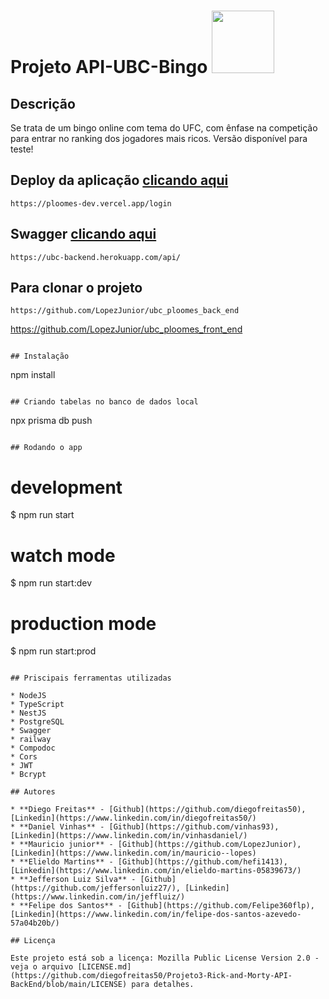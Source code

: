 # Projeto API-UBC-Bingo <img src="https://user-images.githubusercontent.com/95504029/151560441-2e792d97-fd65-462c-8fd7-70f581de5674.gif" width="100">

## Descrição

Se trata de um bingo online com tema do UFC, com ênfase na competição para entrar
no ranking dos jogadores mais ricos. Versão disponível para teste!

## Deploy da aplicação [clicando aqui](https://ploomes-dev.vercel.app/login)

```
https://ploomes-dev.vercel.app/login
```
## Swagger [clicando aqui](https://ubc-backend.herokuapp.com/api/)

```
https://ubc-backend.herokuapp.com/api/
```

## Para clonar o projeto

```
https://github.com/LopezJunior/ubc_ploomes_back_end
```
https://github.com/LopezJunior/ubc_ploomes_front_end
```

## Instalação

```
npm install
```

## Criando tabelas no banco de dados local

```
npx prisma db push
```

## Rodando o app

```
# development
$ npm run start

# watch mode
$ npm run start:dev

# production mode
$ npm run start:prod
```

## Priscipais ferramentas utilizadas

* NodeJS
* TypeScript
* NestJS
* PostgreSQL
* Swagger
* railway
* Compodoc
* Cors
* JWT
* Bcrypt

## Autores

* **Diego Freitas** - [Github](https://github.com/diegofreitas50), [Linkedin](https://www.linkedin.com/in/diegofreitas50/)
* **Daniel Vinhas** - [Github](https://github.com/vinhas93), [Linkedin](https://www.linkedin.com/in/vinhasdaniel/)
* **Mauricio junior** - [Github](https://github.com/LopezJunior), [Linkedin](https://www.linkedin.com/in/mauricio--lopes)
* **Elieldo Martins** - [Github](https://github.com/hefi1413), [Linkedin](https://www.linkedin.com/in/elieldo-martins-05839673/)
* **Jefferson Luiz Silva** - [Github](https://github.com/jeffersonluiz27/), [Linkedin](https://www.linkedin.com/in/jeffluiz/)
* **Felipe dos Santos** - [Github](https://github.com/Felipe360flp), [Linkedin](https://www.linkedin.com/in/felipe-dos-santos-azevedo-57a04b20b/)

## Licença

Este projeto está sob a licença: Mozilla Public License Version 2.0 - veja o arquivo [LICENSE.md](https://github.com/diegofreitas50/Projeto3-Rick-and-Morty-API-BackEnd/blob/main/LICENSE) para detalhes.

	













